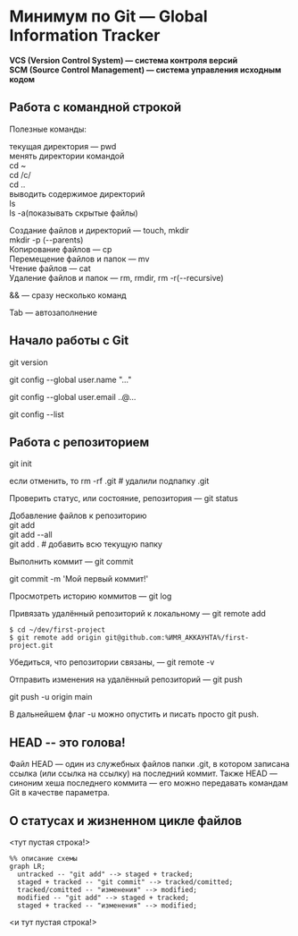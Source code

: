 # Минимум по Git — Global Information Tracker

**VCS (Version Control System) — система контроля версий**  
__SCM (Source Control Management) — система управления исходным кодом__

## Работа с командной строкой
Полезные команды:

текущая директория — pwd  
менять директории командой  
cd ~  
cd /c/  
cd ..  
выводить содержимое директорий  
ls  
ls -a(показывать скрытые файлы)  

Создание файлов и директорий — touch, mkdir  
mkdir -p (--parents)  
Копирование файлов — cp  
Перемещение файлов и папок — mv  
Чтение файлов — cat  
Удаление файлов и папок — rm, rmdir, rm -r(--recursive) 
 
&& — сразу несколько команд  

Tab — автозаполнение  

## Начало работы с Git

git version

git config --global user.name "..."

git config --global user.email ..@...

git config --list


## Работа с репозиторием

git init

если отменить, то rm -rf .git # удалили подпапку .git

Проверить статус, или состояние, репозитория — git status

Добавление файлов к репозиторию  
git add  
git add --all  
git add . # добавить всю текущую папку  

Выполнить коммит — git commit

git commit -m 'Мой первый коммит!' 

Просмотреть историю коммитов — git log  

Привязать удалённый репозиторий к локальному — git remote add

```
$ cd ~/dev/first-project
$ git remote add origin git@github.com:%ИМЯ_АККАУНТА%/first-project.git
```

Убедиться, что репозитории связаны, — git remote -v

Отправить изменения на удалённый репозиторий — git push

git push -u origin main

В дальнейшем  флаг -u можно опустить и писать просто git push.


## HEAD -- это голова!

Файл HEAD — один из служебных файлов папки .git, в котором записана ссылка (или ссылка на ссылку) на последний коммит. 
Также HEAD — синоним хеша последнего коммита — его можно передавать командам Git в качестве параметра.

## О статусах и жизненном цикле файлов

<тут пустая строка!>

```mermaid
%% описание схемы
graph LR;
  untracked -- "git add" --> staged + tracked;
  staged + tracked -- "git commit" --> tracked/comitted;
  tracked/comitted -- "изменения" --> modified;
  modified -- "git add" --> staged + tracked;
  staged + tracked -- "изменения" --> modified;

```
<и тут пустая строка!> 
